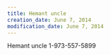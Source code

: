 ```yaml
---
title: Hemant uncle
creation_date: June 7, 2014
modification_date: June 7, 2014
---
```



Hemant uncle 
1-973-557-5899

